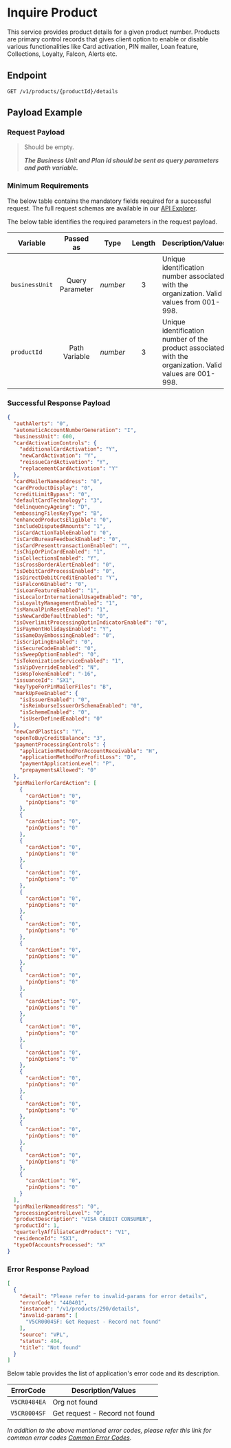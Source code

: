 # Inquire Product

This service provides product details for a given product number. Products are primary control records that gives client option to enable or disable various functionalities like Card activation, PIN mailer, Loan feature, Collections, Loyalty, Falcon, Alerts etc. 
  
## Endpoint

`GET /v1/products/{productId}/details`

## Payload Example

### Request Payload

>Should be empty.
>
>***The Business Unit and Plan id should be sent as query parameters and path variable.*** 

### Minimum Requirements

The below table contains the mandatory fields required for a successful request. The full request schemas are available in our [API Explorer](../api/?type=get&path=/v1/products/{productId}/details).

The below table identifies the required parameters in the request payload.

| Variable | Passed as | Type | Length | Description/Values |
| -------- | :-------: | :--: | :------------: | ------------------ |
| `businessUnit` | Query Parameter | *number* | 3 | Unique identification number associated with the organization. Valid values from 001-998. |
| `productId` | Path Variable | *number* | 3 | Unique identification number of the product associated with the organization. Valid values are 001-998. | 

### Successful Response Payload

```json
{
  "authAlerts": "0",
  "automaticAccountNumberGeneration": "I",
  "businessUnit": 600,
  "cardActivationControls": {
    "additionalCardActivation": "Y",
    "newCardActivation": "Y",
    "reissueCardActivation": "Y",
    "replacementCardActivation": "Y"
  },
  "cardMailerNameaddress": "0",
  "cardProductDisplay": "0",
  "creditLimitBypass": "0",
  "defaultCardTechnology": "3",
  "delinquencyAgeing": "D",
  "embossingFilesKeyType": "B",
  "enhancedProductsEligible": "0",
  "includeDisputedAmounts": "1",
  "isCardActionTableEnabled": "0",
  "isCardBureauFeedbackEnabled": "0",
  "isCardPresenttransactionEnabled": "",
  "isChipOrPinCardEnabled": "1",
  "isCollectionsEnabled": "Y",
  "isCrossBorderAlertEnabled": "0",
  "isDebitCardProcessEnabled": "0",
  "isDirectDebitCreditEnabled": "Y",
  "isFalcon6Enabled": "0",
  "isLoanFeatureEnabled": "1",
  "isLocalorInternationalUsageEnabled": "0",
  "isLoyaltyManagementEnabled": "1",
  "isManualPinResetEnabled": "1",
  "isNewCardDefaultEnabled": "0",
  "isOverlimitProcessingOptinIndicatorEnabled": "0",
  "isPaymentHolidaysEnabled": "Y",
  "isSameDayEmbossingEnabled": "0",
  "isScriptingEnabled": "0",
  "isSecureCodeEnabled": "0",
  "isSweepOptionEnabled": "0",
  "isTokenizationServiceEnabled": "1",
  "isVipOverrideEnabled": "N",
  "isWspTokenEnabled": "-16",
  "issuanceId": "SX1",
  "keyTypeForPinMailerFiles": "B",
  "markUpFeeEnabled": {
    "isIssuerEnabled": "0",
    "isReimburseIssuerOrSchemaEnabled": "0",
    "isSchemeEnabled": "0",
    "isUserDefinedEnabled": "0"
  },
  "newCardPlastics": "Y",
  "openToBuyCreditBalance": "3",
  "paymentProcessingControls": {
    "applicationMethodForAccountReceivable": "H",
    "applicationMethodForProfitLoss": "D",
    "paymentApplicationLevel": "P",
    "prepaymentsAllowed": "0"
  },
  "pinMailerForCardAction": [
    {
      "cardAction": "0",
      "pinOptions": "0"
    },
    {
      "cardAction": "0",
      "pinOptions": "0"
    },
    {
      "cardAction": "0",
      "pinOptions": "0"
    },
    {
      "cardAction": "0",
      "pinOptions": "0"
    },
    {
      "cardAction": "0",
      "pinOptions": "0"
    },
    {
      "cardAction": "0",
      "pinOptions": "0"
    },
    {
      "cardAction": "0",
      "pinOptions": "0"
    },
    {
      "cardAction": "0",
      "pinOptions": "0"
    },
    {
      "cardAction": "0",
      "pinOptions": "0"
    },
    {
      "cardAction": "0",
      "pinOptions": "0"
    },
    {
      "cardAction": "0",
      "pinOptions": "0"
    },
    {
      "cardAction": "0",
      "pinOptions": "0"
    },
    {
      "cardAction": "0",
      "pinOptions": "0"
    },
    {
      "cardAction": "0",
      "pinOptions": "0"
    },
    {
      "cardAction": "0",
      "pinOptions": "0"
    },
    {
      "cardAction": "0",
      "pinOptions": "0"
    }
  ],
  "pinMailerNameaddress": "0",
  "processingControlLevel": "O",
  "productDescription": "VISA CREDIT CONSUMER",
  "productId": 1,
  "quarterlyAffiliateCardProduct": "V1",
  "residenceId": "SX1",
  "typeOfAccountsProcessed": "X"
}
```

### Error Response Payload

```json
[
  {
    "detail": "Please refer to invalid-params for error details",
    "errorCode": "440401",
    "instance": "/v1/products/290/details",
    "invalid-params": [
      "V5CR0004SF: Get Request - Record not found"
    ],
    "source": "VPL",
    "status": 404,
    "title": "Not found"
  }
]
```

Below table provides the list of application's error code and its description.

| ErrorCode |  Description/Values |
| --------  | ------------------ |
| `V5CR0484EA` | Org not found |         
| `V5CR0004SF` | Get request - Record not found | 

*In addition to the above mentioned error codes, please refer this link for common error codes [Common Error Codes](..docs/?path=docs/common-error-codes.md).*
